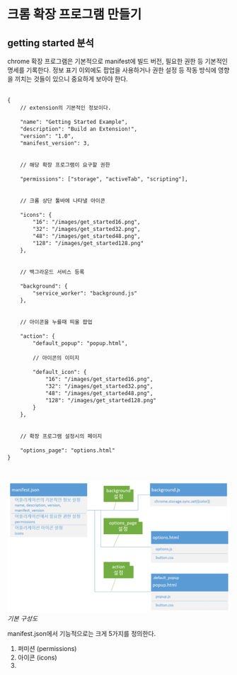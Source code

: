 # 크롬 확장 프로그램 만들기

## getting started 분석

chrome 확장 프로그램은 기본적으로 manifest에 빌드 버전, 필요한 권한 등 기본적인 명세를 기록한다. 정보 표기 이외에도 팝업을 사용하거나 권한 설정 등 작동 방식에 영향을 끼치는 것들이 있으니 중요하게 보아야 한다.

<pre>
<code>
{
	// extension의 기본적인 정보이다.

	"name": "Getting Started Example",
	"description": "Build an Extension!",
	"version": "1.0",
	"manifest_version": 3,


	// 해당 확장 프로그램이 요구할 권한

	"permissions": ["storage", "activeTab", "scripting"],


	// 크롬 상단 툴바에 나타낼 아이콘

	"icons": {
		"16": "/images/get_started16.png",
		"32": "/images/get_started32.png",
		"48": "/images/get_started48.png",
		"128": "/images/get_started128.png"
	},


	// 백그라운드 서비스 등록

	"background": {
		"service_worker": "background.js"
	},


	// 아이콘을 누를때 띄울 팝업

	"action": {
		"default_popup": "popup.html",

		// 아이콘의 이미지

		"default_icon": {
			"16": "/images/get_started16.png",
			"32": "/images/get_started32.png",
			"48": "/images/get_started48.png",
			"128": "/images/get_started128.png"
		}
	},


	// 확장 프로그램 설정시의 페이지

	"options_page": "options.html"
}

</code>
</pre>

![기본 구성도](./images/basic_structure.png)
_기본 구성도_

manifest.json에서 기능적으로는 크게 5가지를 정의한다.

1. 퍼미션 (permissions)
2. 아이콘 (icons)
3. 
